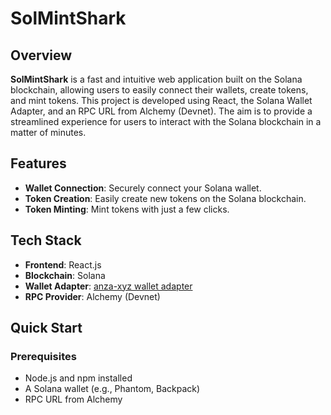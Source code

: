 # SolMintShark

## Overview

**SolMintShark** is a fast and intuitive web application built on the Solana blockchain, allowing users to easily connect their wallets, create tokens, and mint tokens. This project is developed using React, the Solana Wallet Adapter, and an RPC URL from Alchemy (Devnet). The aim is to provide a streamlined experience for users to interact with the Solana blockchain in a matter of minutes.

## Features

- **Wallet Connection**: Securely connect your Solana wallet.
- **Token Creation**: Easily create new tokens on the Solana blockchain.
- **Token Minting**: Mint tokens with just a few clicks.

## Tech Stack

- **Frontend**: React.js
- **Blockchain**: Solana
- **Wallet Adapter**: [anza-xyz wallet adapter](https://github.com/anza-xyz/wallet-adapter)
- **RPC Provider**: Alchemy (Devnet)

## Quick Start

### Prerequisites

- Node.js and npm installed
- A Solana wallet (e.g., Phantom, Backpack)
- RPC URL from Alchemy

